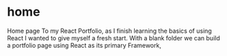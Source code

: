 # home
Home page To my React Portfolio, as I finish learning the basics of using React I wanted to give myself a fresh start. With a blank folder we can build a portfolio page using React as its primary Framework,
